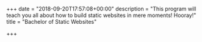 +++
date = "2018-09-20T17:57:08+00:00"
description = "This program will teach you all about how to build static websites in mere moments! Hooray!"
title = "Bachelor of Static Websites"

+++
